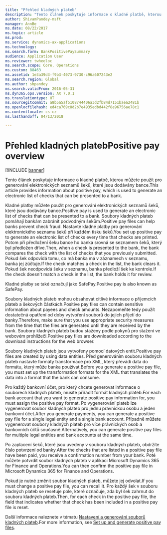 ```yaml
---
title: "Přehled kladných plateb"
description: "Tento článek poskytuje informace o kladné platbě, kterou můžete použít pro generování elektronických seznamů šeků, které jsou dodávány bance."
author: ShivamPandey-msft
manager: AnnBe
ms.date: 08/22/2017
ms.topic: article
ms.prod: 
ms.service: dynamics-ax-applications
ms.technology: 
ms.search.form: BankPositivePaySummary
audience: Application User
ms.reviewer: twheeloc
ms.search.scope: Core, Operations
ms.custom: 88463
ms.assetid: 1e3a39d3-f9b3-4073-9730-c96a607243e2
ms.search.region: Global
ms.author: shpandey
ms.search.validFrom: 2016-05-31
ms.dyn365.ops.version: AX 7.0.1
ms.translationtype: HT
ms.sourcegitcommit: a8b5a5af5108744406a3d2fb84d7151baea2481b
ms.openlocfilehash: ed4ca769c8d2b7e4935edbd442f8e96756ae78c1
ms.contentlocale: cs-cz
ms.lasthandoff: 04/13/2018

---
```


# <a name="positive-pay-overview"></a><span data-ttu-id="33344-103">Přehled kladných plateb</span><span class="sxs-lookup"><span data-stu-id="33344-103">Positive pay overview</span></span>

[!INCLUDE [banner](../includes/banner.md)]

<span data-ttu-id="33344-104">Tento článek poskytuje informace o kladné platbě, kterou můžete použít pro generování elektronických seznamů šeků, které jsou dodávány bance.</span><span class="sxs-lookup"><span data-stu-id="33344-104">This article provides information about positive pay, which is used to generate an electronic list of checks that can be presented to a bank.</span></span> 

<span data-ttu-id="33344-105">Kladné platby můžete použít pro generování elektronických seznamů šeků, které jsou dodávány bance.</span><span class="sxs-lookup"><span data-stu-id="33344-105">Positive pay is used to generate an electronic list of checks that can be presented to a bank.</span></span> <span data-ttu-id="33344-106">Soubory kladných plateb pomáhají bankám zabránit podvodným šekům.</span><span class="sxs-lookup"><span data-stu-id="33344-106">Positive pay files can help banks prevent check fraud.</span></span> <span data-ttu-id="33344-107">Nastavte kladné platby pro generování elektronického seznamu šeků při každém tisku šeků.</span><span class="sxs-lookup"><span data-stu-id="33344-107">You set up positive pay to generate an electronic list of checks every time that checks are printed.</span></span> <span data-ttu-id="33344-108">Potom při předložení šeku bance ho banka srovná se seznamem šeků, který byl předložen dříve.</span><span class="sxs-lookup"><span data-stu-id="33344-108">Then, when a check is presented to the bank, the bank compares the check with the list of checks that you previously submitted.</span></span> <span data-ttu-id="33344-109">Pokud šek odpovídá tomu, co má banka má v záznamech v seznamu, banka jej zúčtuje.</span><span class="sxs-lookup"><span data-stu-id="33344-109">If the check matches a check in the list, the bank clears it.</span></span> <span data-ttu-id="33344-110">Pokud šek neodpovídá šeku v seznamu, banka předloží šek ke kontrole.</span><span class="sxs-lookup"><span data-stu-id="33344-110">If the check doesn't match a check in the list, the bank holds it for review.</span></span>

<span data-ttu-id="33344-111">Kladné platby se také označují jako SafePay.</span><span class="sxs-lookup"><span data-stu-id="33344-111">Positive pay is also known as SafePay.</span></span> 

<span data-ttu-id="33344-112">Soubory kladných plateb mohou obsahovat citlivé informace o příjemcích plateb a šekových částkách.</span><span class="sxs-lookup"><span data-stu-id="33344-112">Positive pay files can contain sensitive information about payees and check amounts.</span></span> <span data-ttu-id="33344-113">Nezapomeňte tedy použít dostatečná opatření od doby vytvoření souborů do jejich přijetí do banky.</span><span class="sxs-lookup"><span data-stu-id="33344-113">Therefore, make sure that you use appropriate security measures from the time that the files are generated until they are received by the bank.</span></span> <span data-ttu-id="33344-114">Soubory kladných plateb budou staženy podle pokynů pro stažení ve webovém prohlížeči.</span><span class="sxs-lookup"><span data-stu-id="33344-114">Positive pay files are downloaded according to the download instructions for the web browser.</span></span> 

<span data-ttu-id="33344-115">Soubory kladných plateb jsou vytvořeny pomocí datových entit.</span><span class="sxs-lookup"><span data-stu-id="33344-115">Positive pay files are created by using data entities.</span></span> <span data-ttu-id="33344-116">Před generováním souboru kladných plateb nastavte formáty transformace pro XML, který převádí data do formátu, který může banka používat.</span><span class="sxs-lookup"><span data-stu-id="33344-116">Before you generate a positive pay file, you must set up the transformation formats for the XML that translates the data into a format that the bank can consume.</span></span> 

<span data-ttu-id="33344-117">Pro každý bankovní účet, pro který chcete generovat informace o souborech kladných plateb, musíte přiřadit formát kladných plateb.</span><span class="sxs-lookup"><span data-stu-id="33344-117">For each bank account that you want to generate positive pay information for, you must assign the positive pay format.</span></span> <span data-ttu-id="33344-118">Po vygenerování plateb lze vygenerovat soubor kladných plateb pro jednu právnickou osobu a jeden bankovní účet.</span><span class="sxs-lookup"><span data-stu-id="33344-118">After you generate payments, you can generate a positive pay file for a single legal entity and a single bank account.</span></span> <span data-ttu-id="33344-119">Případně můžete vygenerovat soubory kladných plateb pro více právnických osob a bankovních účtů současně.</span><span class="sxs-lookup"><span data-stu-id="33344-119">Alternatively, you can generate positive pay files for multiple legal entities and bank accounts at the same time.</span></span> 

<span data-ttu-id="33344-120">Po zaplacení šeků, které jsou uvedeny v souboru kladných plateb, obdržíte číslo potvrzení od banky.</span><span class="sxs-lookup"><span data-stu-id="33344-120">After the checks that are listed in a positive pay file have been paid, you receive a confirmation number from your bank.</span></span> <span data-ttu-id="33344-121">Poté můžete potvrdit soubor kladných plateb v aplikaci Microsoft Dynamics 365 for Finance and Operations.</span><span class="sxs-lookup"><span data-stu-id="33344-121">You can then confirm the positive pay file in Microsoft Dynamics 365 for Finance and Operations.</span></span> 

<span data-ttu-id="33344-122">Pokud je nutné změnit soubor kladných plateb, můžete jej odvolat.</span><span class="sxs-lookup"><span data-stu-id="33344-122">If you must change a positive pay file, you can recall it.</span></span> <span data-ttu-id="33344-123">Pro každý šek v souboru kladných plateb se resetuje pole, které označuje, zda byl šek zahrnut do souboru kladných plateb.</span><span class="sxs-lookup"><span data-stu-id="33344-123">Then, for each check in the positive pay file, the field that indicates whether that check has been included in a positive pay file is reset.</span></span>

<span data-ttu-id="33344-124">Další informace naleznete v tématu [Nastavení a generování souborů kladných plateb](set-up-generate-positive-pay-files.md).</span><span class="sxs-lookup"><span data-stu-id="33344-124">For more information, see [Set up and generate positive pay files](set-up-generate-positive-pay-files.md).</span></span>




